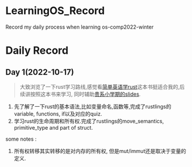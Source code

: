 # LearningOS_Record
Record my daily process when learning os-comp2022-winter



# Daily Record

## Day 1(2022-10-17)

> 大致浏览了一下rust学习路线,感觉看[简单英语学rust](https://kumakichi.github.io/easy_rust_chs/Chapter_20.html)这本书挺适合我的,后续讲按照这本书来学习, 同时辅助[贵系小学期的slides](https://lab.cs.tsinghua.edu.cn/rust/).

1. 先了解了一下rust的基本语法,比如变量命名,函数等,完成了rustlings的variable, functions, if以及对应的quiz.
2. 学习rust的生命周期和所有权.完成了rustlings的move_semantics, primitive_type and part of struct.

some notes :
1. 所有权转移其实转移的是对内存的所有权, 但是mut/immut还是取决于变量的定义.

